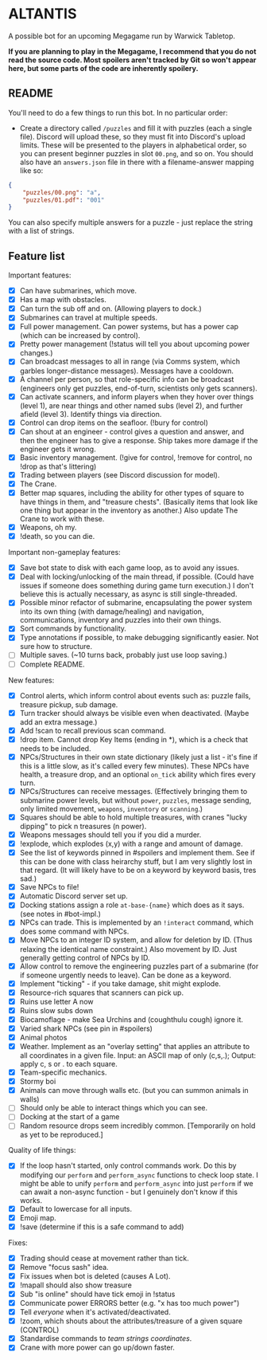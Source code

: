 # ALTANTIS
A possible bot for an upcoming Megagame run by Warwick Tabletop.

**If you are planning to play in the Megagame, I recommend that you do not read the source code. Most spoilers aren't tracked by Git so won't appear here, but some parts of the code are inherently spoilery.**

## README
You'll need to do a few things to run this bot. In no particular order:

* Create a directory called `/puzzles` and fill it with puzzles (each a single file). Discord will upload these, so they must fit into Discord's upload limits. These will be presented to the players in alphabetical order, so you can present beginner puzzles in slot `00.png`, and so on. You should also have an `answers.json` file in there with a filename-answer mapping like so:

```json
{
    "puzzles/00.png": "a",
    "puzzles/01.pdf": "001"
}
```

You can also specify multiple answers for a puzzle - just replace the string with a list of strings.

## Feature list

Important features:
- [x] Can have submarines, which move.
- [x] Has a map with obstacles.
- [x] Can turn the sub off and on. (Allowing players to dock.)
- [x] Submarines can travel at multiple speeds.
- [x] Full power management. Can power systems, but has a power cap (which can be increased by control).
- [x] Pretty power management (!status will tell you about upcoming power changes.)
- [x] Can broadcast messages to all in range (via Comms system, which garbles longer-distance messages). Messages have a cooldown.
- [x] A channel per person, so that role-specific info can be broadcast (engineers only get puzzles, end-of-turn, scientists only gets scanners).
- [x] Can activate scanners, and inform players when they hover over things (level 1), are near things and other named subs (level 2), and further afield (level 3). Identify things via direction.
- [x] Control can drop items on the seafloor. (!bury for control)
- [x] Can shout at an engineer - control gives a question and answer, and then the engineer has to give a response. Ship takes more damage if the engineer gets it wrong.
- [x] Basic inventory management. (!give for control, !remove for control, no !drop as that's littering)
- [x] Trading between players (see Discord discussion for model).
- [x] The Crane.
- [x] Better map squares, including the ability for other types of square to have things in them, and "treasure chests". (Basically items that look like one thing but appear in the inventory as another.) Also update The Crane to work with these.
- [x] Weapons, oh my.
- [x] !death, so you can die.

Important non-gameplay features:
- [x] Save bot state to disk with each game loop, as to avoid any issues.
- [x] Deal with locking/unlocking of the main thread, if possible. (Could have issues if someone does something during game turn execution.) I don't believe this is actually necessary, as async is still single-threaded.
- [x] Possible minor refactor of submarine, encapsulating the power system into its own thing (with damage/healing) and navigation, communications, inventory and puzzles into their own things.
- [x] Sort commands by functionality.
- [x] Type annotations if possible, to make debugging significantly easier. Not sure how to structure.
- [ ] Multiple saves. (~10 turns back, probably just use loop saving.)
- [ ] Complete README.

New features:
- [x] Control alerts, which inform control about events such as: puzzle fails, treasure pickup, sub damage.
- [x] Turn tracker should always be visible even when deactivated. (Maybe add an extra message.)
- [x] Add !scan to recall previous scan command.
- [x] !drop item. Cannot drop Key Items (ending in *), which is a check that needs to be included.
- [x] NPCs/Structures in their own state dictionary (likely just a list - it's fine if this is a little slow, as it's called every few minutes). These NPCs have health, a treasure drop, and an optional `on_tick` ability which fires every turn.
- [x] NPCs/Structures can receive messages. (Effectively bringing them to submarine power levels, but without `power`, `puzzles`, message sending, only limited movement, `weapons`, `inventory` or `scanning`.)
- [x] Squares should be able to hold multiple treasures, with cranes "lucky dipping" to pick n treasures (n power).
- [x] Weapons messages should tell you if you did a murder.
- [x] !explode, which explodes (x,y) with a range and amount of damage.
- [x] See the list of keywords pinned in #spoilers and implement them. See if this can be done with class heirarchy stuff, but I am very slightly lost in that regard. (It will likely have to be on a keyword by keyword basis, tres sad.)
- [x] Save NPCs to file!
- [x] Automatic Discord server set up.
- [x] Docking stations assign a role `at-base-{name}` which does as it says. (see notes in #bot-impl.)
- [x] NPCs can trade. This is implemented by an `!interact` command, which does some command with NPCs.
- [x] Move NPCs to an integer ID system, and allow for deletion by ID. (Thus relaxing the identical name constraint.) Also movement by ID. Just generally getting control of NPCs by ID.
- [x] Allow control to remove the engineering puzzles part of a submarine (for if someone urgently needs to leave). Can be done as a keyword.
- [x] Implement "ticking" - if you take damage, shit might explode.
- [x] Resource-rich squares that scanners can pick up.
- [x] Ruins use letter A now
- [x] Ruins slow subs down
- [x] Biocamoflage - make Sea Urchins and (coughthulu cough) ignore it.
- [x] Varied shark NPCs (see pin in #spoilers)
- [x] Animal photos
- [x] Weather. Implement as an "overlay setting" that applies an attribute to all coordinates in a given file. Input: an ASCII map of only (c,s,.); Output: apply c, s or . to each square.
- [x] Team-specific mechanics.
- [x] Stormy boi
- [x] Animals can move through walls etc. (but you can summon animals in walls)
- [ ] Should only be able to interact things which you can see.
- [ ] Docking at the start of a game
- [ ] Random resource drops seem incredibly common. [Temporarily on hold as yet to be reproduced.]

Quality of life things:
- [x] If the loop hasn't started, only control commands work. Do this by modifying our `perform` and `perform_async` functions to check loop state. I might be able to unify `perform` and `perform_async` into just `perform` if we can await a non-async function - but I genuinely don't know if this works.
- [x] Default to lowercase for all inputs.
- [x] Emoji map.
- [x] !save (determine if this is a safe command to add)

Fixes:
- [x] Trading should cease at movement rather than tick.
- [x] Remove "focus sash" idea.
- [x] Fix issues when bot is deleted (causes A Lot).
- [x] !mapall should also show treasure
- [x] Sub "is online" should have tick emoji in !status
- [x] Communicate power ERRORS better (e.g. "x has too much power")
- [x] Tell _everyone_ when it's activated/deactivated.
- [x] !zoom, which shouts about the attributes/treasure of a given square (CONTROL)
- [x] Standardise commands to _team_ _strings_ _coordinates_.
- [x] Crane with more power can go up/down faster.